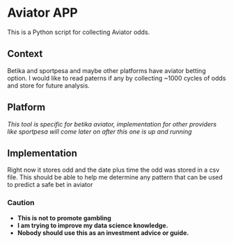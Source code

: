 # Aviator APP
This is a Python script for collecting Aviator odds.
## Context

Betika and sportpesa and maybe other platforms have aviator betting option.
I would like to read paterns if any by collecting ~1000 cycles of odds and store for future analysis.

## Platform

*This tool is specific for betika aviator, implementation for other providers like sportpesa will come
later on after this one is up and running*

## Implementation

Right now it stores odd and the date plus time the odd was stored in a csv file.
This should be able to help me determine any pattern that can be used to predict a safe bet in aviator

### Caution

- **This is not to promote gambling**
- **I am trying to improve my data science knowledge.**
- **Nobody should use this as an investment advice or guide.**
